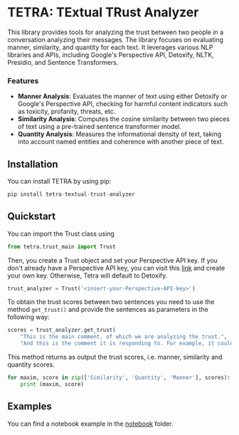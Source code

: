 # TETRA: TExtual TRust Analyzer
This library provides tools for analyzing the trust between two people in a conversation analyzing their messages. The library focuses on evaluating manner, similarity, and quantity for each text. It leverages various NLP libraries and APIs, including Google's Perspective API, Detoxify, NLTK, Presidio, and Sentence Transformers.

### Features

- **Manner Analysis**: Evaluates the manner of text using either Detoxify or Google's Perspective API, checking for harmful content indicators such as toxicity, profanity, threats, etc.
- **Similarity Analysis**: Computes the cosine similarity between two pieces of text using a pre-trained sentence transformer model.
- **Quantity Analysis**: Measures the informational density of text, taking into account named entities and coherence with another piece of text.

## Installation
You can install TETRA by using pip: 

```python
pip install tetra-textual-trust-analyzer
```

## Quickstart
You can import the Trust class using
```python
from tetra.trust_main import Trust
```
Then, you create a Trust object and set your Perspective API key. If you don't already have a Perspective API key, you can visit this [link](https://perspectiveapi.com/) and create your own key. Otherwise, Tetra will default to Detoxify.

```python
trust_analyzer = Trust('<insert-your-Perspective-API-key>')
```
To obtain the trust scores between two sentences you need to use the method ```get_trust()``` and provide the sentences as parameters in the following way:

```python
scores = trust_analyzer.get_trust(
    "This is the main comment, of which we are analyzing the trust.",
    "And this is the comment it is responding to. For example, it could be a question.")
```

This method returns as output the trust scores, i.e. manner, similarity and quantity scores.

```python
for maxim, score in zip(['Similarity', 'Quantity', 'Manner'], scores):
    print (maxim, score)
```

## Examples

You can find a notebook example in the [notebook](https://github.com/simonamazzarino/TETRA/tree/main/example_notebook) folder. 




